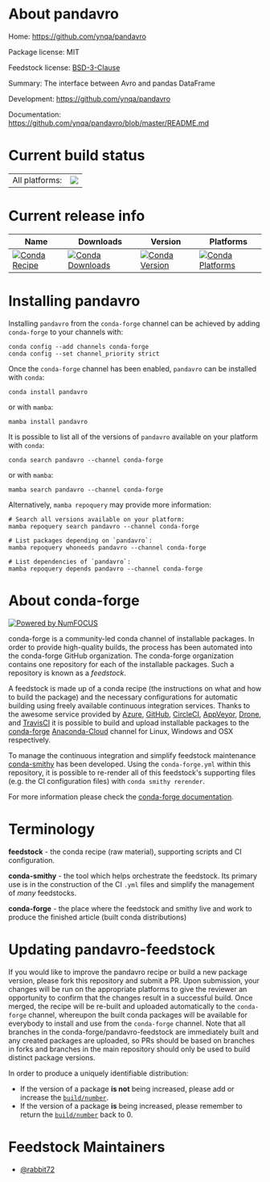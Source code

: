 About pandavro
==============

Home: https://github.com/ynqa/pandavro

Package license: MIT

Feedstock license: [BSD-3-Clause](https://github.com/conda-forge/pandavro-feedstock/blob/main/LICENSE.txt)

Summary: The interface between Avro and pandas DataFrame

Development: https://github.com/ynqa/pandavro

Documentation: https://github.com/ynqa/pandavro/blob/master/README.md

Current build status
====================


<table><tr><td>All platforms:</td>
    <td>
      <a href="https://dev.azure.com/conda-forge/feedstock-builds/_build/latest?definitionId=10516&branchName=main">
        <img src="https://dev.azure.com/conda-forge/feedstock-builds/_apis/build/status/pandavro-feedstock?branchName=main">
      </a>
    </td>
  </tr>
</table>

Current release info
====================

| Name | Downloads | Version | Platforms |
| --- | --- | --- | --- |
| [![Conda Recipe](https://img.shields.io/badge/recipe-pandavro-green.svg)](https://anaconda.org/conda-forge/pandavro) | [![Conda Downloads](https://img.shields.io/conda/dn/conda-forge/pandavro.svg)](https://anaconda.org/conda-forge/pandavro) | [![Conda Version](https://img.shields.io/conda/vn/conda-forge/pandavro.svg)](https://anaconda.org/conda-forge/pandavro) | [![Conda Platforms](https://img.shields.io/conda/pn/conda-forge/pandavro.svg)](https://anaconda.org/conda-forge/pandavro) |

Installing pandavro
===================

Installing `pandavro` from the `conda-forge` channel can be achieved by adding `conda-forge` to your channels with:

```
conda config --add channels conda-forge
conda config --set channel_priority strict
```

Once the `conda-forge` channel has been enabled, `pandavro` can be installed with `conda`:

```
conda install pandavro
```

or with `mamba`:

```
mamba install pandavro
```

It is possible to list all of the versions of `pandavro` available on your platform with `conda`:

```
conda search pandavro --channel conda-forge
```

or with `mamba`:

```
mamba search pandavro --channel conda-forge
```

Alternatively, `mamba repoquery` may provide more information:

```
# Search all versions available on your platform:
mamba repoquery search pandavro --channel conda-forge

# List packages depending on `pandavro`:
mamba repoquery whoneeds pandavro --channel conda-forge

# List dependencies of `pandavro`:
mamba repoquery depends pandavro --channel conda-forge
```


About conda-forge
=================

[![Powered by
NumFOCUS](https://img.shields.io/badge/powered%20by-NumFOCUS-orange.svg?style=flat&colorA=E1523D&colorB=007D8A)](https://numfocus.org)

conda-forge is a community-led conda channel of installable packages.
In order to provide high-quality builds, the process has been automated into the
conda-forge GitHub organization. The conda-forge organization contains one repository
for each of the installable packages. Such a repository is known as a *feedstock*.

A feedstock is made up of a conda recipe (the instructions on what and how to build
the package) and the necessary configurations for automatic building using freely
available continuous integration services. Thanks to the awesome service provided by
[Azure](https://azure.microsoft.com/en-us/services/devops/), [GitHub](https://github.com/),
[CircleCI](https://circleci.com/), [AppVeyor](https://www.appveyor.com/),
[Drone](https://cloud.drone.io/welcome), and [TravisCI](https://travis-ci.com/)
it is possible to build and upload installable packages to the
[conda-forge](https://anaconda.org/conda-forge) [Anaconda-Cloud](https://anaconda.org/)
channel for Linux, Windows and OSX respectively.

To manage the continuous integration and simplify feedstock maintenance
[conda-smithy](https://github.com/conda-forge/conda-smithy) has been developed.
Using the ``conda-forge.yml`` within this repository, it is possible to re-render all of
this feedstock's supporting files (e.g. the CI configuration files) with ``conda smithy rerender``.

For more information please check the [conda-forge documentation](https://conda-forge.org/docs/).

Terminology
===========

**feedstock** - the conda recipe (raw material), supporting scripts and CI configuration.

**conda-smithy** - the tool which helps orchestrate the feedstock.
                   Its primary use is in the construction of the CI ``.yml`` files
                   and simplify the management of *many* feedstocks.

**conda-forge** - the place where the feedstock and smithy live and work to
                  produce the finished article (built conda distributions)


Updating pandavro-feedstock
===========================

If you would like to improve the pandavro recipe or build a new
package version, please fork this repository and submit a PR. Upon submission,
your changes will be run on the appropriate platforms to give the reviewer an
opportunity to confirm that the changes result in a successful build. Once
merged, the recipe will be re-built and uploaded automatically to the
`conda-forge` channel, whereupon the built conda packages will be available for
everybody to install and use from the `conda-forge` channel.
Note that all branches in the conda-forge/pandavro-feedstock are
immediately built and any created packages are uploaded, so PRs should be based
on branches in forks and branches in the main repository should only be used to
build distinct package versions.

In order to produce a uniquely identifiable distribution:
 * If the version of a package **is not** being increased, please add or increase
   the [``build/number``](https://docs.conda.io/projects/conda-build/en/latest/resources/define-metadata.html#build-number-and-string).
 * If the version of a package **is** being increased, please remember to return
   the [``build/number``](https://docs.conda.io/projects/conda-build/en/latest/resources/define-metadata.html#build-number-and-string)
   back to 0.

Feedstock Maintainers
=====================

* [@rabbit72](https://github.com/rabbit72/)

